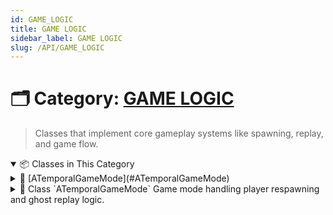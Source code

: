 ```yaml
---
id: GAME_LOGIC
title: GAME LOGIC
sidebar_label: GAME LOGIC
slug: /API/GAME_LOGIC
---
```


# 🗂️ Category: [GAME LOGIC](/docs/API/GAME_LOGIC)

> Classes that implement core gameplay systems like spawning, replay, and game flow.

<!-- block -->

<details open>
<summary>📦 Classes in This Category</summary>

<!-- block -->

<details>
<summary>🔹 [ATemporalGameMode](#ATemporalGameMode)</summary>

Game mode handling player respawning and ghost replay logic.

<details>
<summary>📄 Description</summary>

* Records the player's run into an array of [FPlayerFrameData](F:\Projects\Documentation\TemporalTargets-Documentation\generated_md/api-undefined.md#struct_f_player_frame_data) frames.

* Spawns ghost actors that reproduce previous runs ("replays").

* Exposes Blueprint utilities for clearing, registering and querying ghosts.

* Owns the respawn timer logic (instant vs delayed respawn controlled by [bPlayMode](F:\Projects\Documentation\TemporalTargets-Documentation\generated_md/api-GAME_LOGIC.md#class_a_temporal_game_mode_1a196e99b79778bd0d825457c33a27988c)).

</details>

</details>

<!-- block -->

</details>

<!-- block -->
<!-- block -->

<details>
<summary>
  📘 Class `ATemporalGameMode`
    <span class="brief-description-pill">Game mode handling player respawning and ghost replay logic.</span>
</summary>
<!-- block -->

# Class `ATemporalGameMode` 

<!-- block -->

> * Records the player's run into an array of [FPlayerFrameData](F:\Projects\Documentation\TemporalTargets-Documentation\generated_md/api-undefined.md#struct_f_player_frame_data) frames.

* Spawns ghost actors that reproduce previous runs ("replays").

* Exposes Blueprint utilities for clearing, registering and querying ghosts.

* Owns the respawn timer logic (instant vs delayed respawn controlled by [bPlayMode](F:\Projects\Documentation\TemporalTargets-Documentation\generated_md/api-GAME_LOGIC.md#class_a_temporal_game_mode_1a196e99b79778bd0d825457c33a27988c)).

<!-- block -->

<!-- block -->

<details open>
<summary>🧬 Inherits From</summary>

```cpp
class ATemporalGameMode
  : public AGameModeBase
```

</details>

<!-- block -->

<details open>
<summary>🧍 Members</summary>

<!-- block -->

<!-- FUNCTIONS -->
<details open>
<summary>⚙️ Functions</summary>

  <!-- block -->
  <details>
    <summary>
      🧠 <code>ATemporalGameMode</code>
      <span class="member-badge kind-function">function</span>
      <span class="member-badge section-public-func">Public</span>
      <span class="brief-description-pill">Default constructor.</span>
    </summary>

    <p>Default constructor.</p>

      <p><strong>Parameters:</strong> None</p>

  <hr />
  <p>
    <strong>📄 Source:</strong>
    <code>Source/TimeAssassin/TemporalGameMode.cpp</code>
    (lines 21–30)
  </p>

  <ExpandableCodeBlock code={`ATemporalGameMode::ATemporalGameMode()
{
    UE_LOG(LogTemp, Warning, TEXT("Emptied Stored Replays!"));

	StoredReplays.Empty();

	HUDClass = AGameHUD::StaticClass(); // Set the HUD class to your custom HUD

    PlayerControllerClass = ATAPlayerController::StaticClass();
}`} language="cpp" previewLines={6} />

  </details>
  <!-- block -->
  <!-- block -->
  <details>
    <summary>
      🧠 <code>~ATemporalGameMode</code>
      <span class="member-badge kind-function">function</span>
      <span class="member-badge section-public-func">Public</span>
      <span class="brief-description-pill">Virtual destructor - cleans up timers & weak ptr maps.</span>
    </summary>

    <p>Virtual destructor - cleans up timers & weak ptr maps.</p>

      <p><strong>Parameters:</strong> None</p>

  <hr />
  <p>
    <strong>📄 Source:</strong>
    <code>Source/TimeAssassin/TemporalGameMode.cpp</code>
    (lines 32–38)
  </p>

  <ExpandableCodeBlock code={`ATemporalGameMode::~ATemporalGameMode()
{
	// Clear any remaining ghosts
	ClearGhosts();

    StoredReplays.Empty(); // TSharedPtr automatically handles cleanup
}`} language="cpp" previewLines={6} />

  </details>
  <!-- block -->
  <!-- block -->
  <details>
    <summary>
      🧠 <code>AddReplayData</code>
      <span class="member-badge kind-function">function</span>
      <span class="member-badge section-public-func">Public</span>
      <span class="brief-description-pill">Stores a replay attempt at the end of a run and black people!</span>
    </summary>

    <p>Stores a replay attempt at the end of a run and black people!</p>

      <p><strong>Parameters:</strong></p>
      <ul>
        <li><code>const TArray<  > & ReplayData</code> – Array of  containing the entire run.</li>
      </ul>

  <hr />
  <p>
    <strong>📄 Source:</strong>
    <code>Source/TimeAssassin/TemporalGameMode.cpp</code>
    (lines 161–209)
  </p>

  <ExpandableCodeBlock code={`void ATemporalGameMode::AddReplayData(const TArray<FPlayerFrameData>& ReplayData)
{
    if (ReplayData.Num() == 0)
    {
        UE_LOG(LogTemp, Warning, TEXT("Attempted to store an empty replay!"));
        return;
    }

    // Limit the maximum number of stored replays
    const int32 MaxStoredReplays = 50;
    if (StoredReplays.Num() >= MaxStoredReplays)
    {
        UE_LOG(LogTemp, Warning, TEXT("Exceeded max stored replays (%d), removing oldest."), MaxStoredReplays);
        StoredReplays.RemoveAt(0); // TSharedPtr auto-cleans memory
    }

    // Store replay using shared pointer to prevent copies
    TSharedPtr<FReplayAttempt> NewAttempt = MakeShared<FReplayAttempt>(ReplayData);
    StoredReplays.Add(NewAttempt);

    // 3) Clear out the player�s recorder buffer so it starts fresh next life
    if (APlayerController* PC = UGameplayStatics::GetPlayerController(this, 0))
    {
        if (ATACharacter* PlayerChar = Cast<ATACharacter>(PC->GetPawn()))
        {
            if (UReplayRecorderComponent* Recorder = PlayerChar->FindComponentByClass<UReplayRecorderComponent>())
            {
                Recorder->RecordedFrames.Empty();
                UE_LOG(LogTemp, Log, TEXT("Cleared RecordedFrames on player�s ReplayRecorder"));
            }
            else
            {
                UE_LOG(LogTemp, Warning,
                    TEXT("AddReplayData: Player pawn has no ReplayRecorderComponent!")
                );
            }
        }
        else
        {
            UE_LOG(LogTemp, Warning,
                TEXT("AddReplayData: Could not cast PlayerController->GetPawn() to ATACharacter")
            );
        }
    }
    else
    {
        UE_LOG(LogTemp, Warning, TEXT("AddReplayData: No local PlayerController found"));
    }
}`} language="cpp" previewLines={6} />

  </details>
  <!-- block -->
  <!-- block -->
  <details>
    <summary>
      🧠 <code>SpawnGhosts</code>
      <span class="member-badge kind-function">function</span>
      <span class="member-badge section-public-func">Public</span>
      <span class="brief-description-pill">Spawns ghost pawns for every stored replay attempt.</span>
    </summary>

    <p>Spawns ghost pawns for every stored replay attempt.</p>

      <p><strong>Parameters:</strong> None</p>

  <hr />
  <p>
    <strong>📄 Source:</strong>
    <code>Source/TimeAssassin/TemporalGameMode.cpp</code>
    (lines 211–281)
  </p>

  <ExpandableCodeBlock code={`void ATemporalGameMode::SpawnGhosts()
{
    // Log memory before spawning ghosts
    FPlatformMemoryStats MemStatsBefore = FPlatformMemory::GetStats();
    UE_LOG(LogTemp, Warning, TEXT("Memory BEFORE spawning ghosts: Used: %.2f MB | Peak: %.2f MB | Allocated: %.2f MB"),
        MemStatsBefore.UsedPhysical / 1048576.0f, // Convert bytes to MB
        MemStatsBefore.PeakUsedPhysical / 1048576.0f,
        MemStatsBefore.TotalPhysical / 1048576.0f);

    // Clear any previous ghosts.
    ClearGhosts();

    if (!TemporalCharacterClass)
    {
        UE_LOG(LogTemp, Warning, TEXT("TemporalCharacterClass not set in GameMode."));
        return;
    }

    UWorld* World = GetWorld();
    if (!World)
    {
        return;
    }

    // Loop through stored replays and spawn a ghost for each attempt.
    for (const TSharedPtr<FReplayAttempt>& ReplayAttempt : StoredReplays)
    {
        if (!ReplayAttempt.IsValid() || !ReplayAttempt->ReplayDataPtr || ReplayAttempt->ReplayDataPtr->Num() == 0)
        {
            continue;
        }

        TArray<FPlayerFrameData>* SafeReplayData = ReplayAttempt->ReplayDataPtr.Get();
        if (!SafeReplayData || SafeReplayData->Num() == 0)
        {
            continue;
        }

        // Spawn at the initial recorded location.
        FVector SpawnLocation = (*SafeReplayData)[0].Position;
        FRotator SpawnRotation = (*SafeReplayData)[0].Rotation;
        FActorSpawnParameters SpawnParams;

        ATemporalCharacter* NewGhost = World->SpawnActor<ATemporalCharacter>(TemporalCharacterClass, SpawnLocation, SpawnRotation, SpawnParams);
        ATemporalAIController* GhostController = GetWorld()->SpawnActor<ATemporalAIController>();
        

        if (NewGhost && GhostController)
        {
            GhostController->Possess(NewGhost);
            SpawnedControllers.Add(GhostController);

            NewGhost->GhostID = ReplayAttempt->AssignedGhostID;

            RegisterGhost(ReplayAttempt->AssignedGhostID, NewGhost);

            NewGhost->InitializeGhostPlayback(ReplayAttempt->ReplayDataPtr);
            SpawnedGhosts.Add(NewGhost);
        }
    }

    ResolveHitGhosts();

    // Log memory after spawning ghosts
    FPlatformMemoryStats MemStatsAfter = FPlatformMemory::GetStats();
    UE_LOG(LogTemp, Warning, TEXT("Memory AFTER spawning ghosts: Used: %.2f MB | Peak: %.2f MB | Allocated: %.2f MB"),
        MemStatsAfter.UsedPhysical / 1048576.0f,
        MemStatsAfter.PeakUsedPhysical / 1048576.0f,
        MemStatsAfter.TotalPhysical / 1048576.0f);
}`} language="cpp" previewLines={6} />

  </details>
  <!-- block -->
  <!-- block -->
  <details>
    <summary>
      🧠 <code>ClearGhosts</code>
      <span class="member-badge kind-function">function</span>
      <span class="member-badge section-public-func">Public</span>
      <span class="brief-description-pill">Clears all spawned ghost actors and any stored replay attempts.</span>
    </summary>

    <p>Clears all spawned ghost actors and any stored replay attempts.</p>

      <p><strong>Parameters:</strong> None</p>

  <hr />
  <p>
    <strong>📄 Source:</strong>
    <code>Source/TimeAssassin/TemporalGameMode.cpp</code>
    (lines 283–353)
  </p>

  <ExpandableCodeBlock code={`void ATemporalGameMode::ClearGhosts()
{
    UE_LOG(LogTemp, Warning, TEXT("Clearing %d ghosts"), SpawnedGhosts.Num());

    for (ATemporalAIController* Controller : SpawnedControllers)
    {
        if (IsValid(Controller))
        {
            Controller->UnPossess();
            Controller->Destroy();
        }
    }
    SpawnedControllers.Empty();
    SpawnedControllers.Shrink();

    GhostRegistry.Empty();
    GhostRegistry.Shrink();

    // Destroy any spawned ghost actors
    for (ATemporalCharacter* Ghost : SpawnedGhosts)
    {
        if (IsValid(Ghost))
        {
            // Unpossess the ghost if it has a controller
            if (AController* Controller = Ghost->GetController())
            {
                Controller->UnPossess();
            }

            Ghost->Destroy();
        }
    }
    SpawnedGhosts.Empty();
	SpawnedGhosts.Shrink();

    if (StoredReplays.Num() > 52)
    {
        // Explicitly clear stored replay pointers
        for (TSharedPtr<FReplayAttempt>& Replay : StoredReplays)
        {
            Replay.Reset();  // Clear shared pointer references
        }

        StoredReplays.Empty();
        StoredReplays.Shrink();
    }

    // **Only force GC if memory usage is too high**
    float MemoryUsedMB = FPlatformMemory::GetStats().UsedPhysical / 1048576.0f; // Convert bytes to MB
    if (!IsGarbageCollecting())
    { 
        if (MemoryUsedMB > 5000.0f)  // Example: If used memory > 5000MB
        {
            UE_LOG(LogTemp, Warning, TEXT("Memory exceeds threshold (%.2f MB). Forcing Garbage Collection..."), MemoryUsedMB);
            CollectGarbage(GARBAGE_COLLECTION_KEEPFLAGS, true);
        }
	    else if (GEngine)
        {
            UE_LOG(LogTemp, Warning, TEXT("Performing normal Unreal GC."));
            GEngine->ForceGarbageCollection(true);
        }
    }

    // Check memory stats after clearing
    FPlatformMemoryStats MemStatsAfterClear = FPlatformMemory::GetStats();
    UE_LOG(LogTemp, Warning, TEXT("Memory AFTER clearing ghosts: Used: %.2f MB | Peak: %.2f MB | Allocated: %.2f MB"),
        MemStatsAfterClear.UsedPhysical / 1048576.0f,
        MemStatsAfterClear.PeakUsedPhysical / 1048576.0f,
        MemStatsAfterClear.TotalPhysical / 1048576.0f);
}`} language="cpp" previewLines={6} />

  </details>
  <!-- block -->
  <!-- block -->
  <details>
    <summary>
      🧠 <code>RegisterGhost</code>
      <span class="member-badge kind-function">function</span>
      <span class="member-badge section-public-func">Public</span>
      <span class="brief-description-pill">Registers a ghost character instance so it can be retrieved later.</span>
    </summary>

    <p>Registers a ghost character instance so it can be retrieved later.</p>

      <p><strong>Parameters:</strong></p>
      <ul>
        <li><code>FName GhostID</code> – Unique identifier (usually run index or GUID).</li>
        <li><code>* Ghost</code> – Instantiated ghost character to track.</li>
      </ul>

  <hr />
  <p>
    <strong>📄 Source:</strong>
    <code>Source/TimeAssassin/TemporalGameMode.cpp</code>
    (lines 355–362)
  </p>

  <ExpandableCodeBlock code={`void ATemporalGameMode::RegisterGhost(FName GhostID, ATemporalCharacter* Ghost)
{
    if (!GhostID.IsNone() && IsValid(Ghost))
    {
        GhostRegistry.FindOrAdd(GhostID) = Ghost;
        UE_LOG(LogTemp, Log, TEXT("Registered GhostID: %s"), *GhostID.ToString());
    }
}`} language="cpp" previewLines={6} />

  </details>
  <!-- block -->
  <!-- block -->
  <details>
    <summary>
      🧠 <code>GetGhostByID</code>
      <span class="member-badge kind-function">function</span>
      <span class="member-badge section-public-func">Public</span>
      <span class="brief-description-pill">Retrieves a ghost character by its identifier.</span>
    </summary>

    <p>Retrieves a ghost character by its identifier.</p>

      <p><strong>Parameters:</strong></p>
      <ul>
        <li><code>FName GhostID</code> – Unique identifier used in .</li>
      </ul>

  <hr />
  <p>
    <strong>📄 Source:</strong>
    <code>Source/TimeAssassin/TemporalGameMode.cpp</code>
    (lines 364–372)
  </p>

  <ExpandableCodeBlock code={`ATemporalCharacter* ATemporalGameMode::GetGhostByID(FName GhostID) const
{
    if (const TWeakObjectPtr<ATemporalCharacter>* Found = GhostRegistry.Find(GhostID))
    {
        return Found->IsValid() ? Found->Get() : nullptr;
    }

    return nullptr;
}`} language="cpp" previewLines={6} />

  </details>
  <!-- block -->
  <!-- block -->
  <details>
    <summary>
      🧠 <code>PostLogin</code>
      <span class="member-badge kind-function">function</span>
      <span class="member-badge section-protected-func">Protected</span>
      <span class="brief-description-pill">Binds death events when a new player joins.</span>
    </summary>

    <p>Binds death events when a new player joins.</p>

      <p><strong>Parameters:</strong> None</p>

  <hr />
  <p>
    <strong>📄 Source:</strong>
    <code>Source/TimeAssassin/TemporalGameMode.cpp</code>
    (lines 40–51)
  </p>

  <ExpandableCodeBlock code={`void ATemporalGameMode::PostLogin(APlayerController* NewPlayer)
{
    Super::PostLogin(NewPlayer);

    if (APawn* Pawn = NewPlayer->GetPawn())
    {
        if (UDamageableComponent* Dmg = Pawn->FindComponentByClass<UDamageableComponent>())
        {
            Dmg->OnDeath.AddUniqueDynamic(this, &ATemporalGameMode::HandlePlayerDeath);
        }
    }
}`} language="cpp" previewLines={6} />

  </details>
  <!-- block -->
  <!-- block -->
  <details>
    <summary>
      🧠 <code>RestartPlayer</code>
      <span class="member-badge kind-function">function</span>
      <span class="member-badge section-protected-func">Protected</span>
      <span class="brief-description-pill">Restarts player with ghost-aware logic.</span>
    </summary>

    <p>Restarts player with ghost-aware logic.</p>

      <p><strong>Parameters:</strong> None</p>

  <hr />
  <p>
    <strong>📄 Source:</strong>
    <code>Source/TimeAssassin/TemporalGameMode.cpp</code>
    (lines 53–74)
  </p>

  <ExpandableCodeBlock code={`void ATemporalGameMode::RestartPlayer(AController* NewPlayer)
{
    Super::RestartPlayer(NewPlayer);

    if (APawn* Pawn = NewPlayer->GetPawn())
    {
        if (UDamageableComponent* DamageComp = Pawn->FindComponentByClass<UDamageableComponent>())
        {
            // Make sure we don't bind twice
            DamageComp->OnDeath.RemoveDynamic(this, &ATemporalGameMode::HandlePlayerDeath);
            DamageComp->OnDeath.AddUniqueDynamic(this, &ATemporalGameMode::HandlePlayerDeath);
        }
        else
        {
            UE_LOG(LogTemp, Error, TEXT("ATemporalGameMode: pawn %s has no UDamageableComponent!"), *Pawn->GetName());
        }
    }
    else
    {
        UE_LOG(LogTemp, Error, TEXT("ATemporalGameMode: RestartPlayer spawned no pawn for %s"), *NewPlayer->GetName());
    }
}`} language="cpp" previewLines={6} />

  </details>
  <!-- block -->
  <!-- block -->
  <details>
    <summary>
      🧠 <code>ResolveHitGhosts</code>
      <span class="member-badge kind-function">function</span>
      <span class="member-badge section-protected-func">Protected</span>
      <span class="brief-description-pill">Checks recent hits against active ghosts and resolves collisions.</span>
    </summary>

    <p>Checks recent hits against active ghosts and resolves collisions.</p>

      <p><strong>Parameters:</strong> None</p>

  <hr />
  <p>
    <strong>📄 Source:</strong>
    <code>Source/TimeAssassin/TemporalGameMode.cpp</code>
    (lines 374–402)
  </p>

  <ExpandableCodeBlock code={`void ATemporalGameMode::ResolveHitGhosts()
{
    for (const TSharedPtr<FReplayAttempt>& Attempt : StoredReplays)
    {
        if (!Attempt.IsValid() || !Attempt->ReplayDataPtr) continue;

        for (FPlayerFrameData& Frame : *Attempt->ReplayDataPtr)
        {
            if (!Frame.HasAction(EReplayActionFlags::FiredWeapon)) continue;

            for (FRecordedShot& Shot : Frame.CombatData.Shots)
            {
                if (!Shot.HitGhostID.IsNone() && !Shot.HitActor.IsValid())
                {
                    if (ATemporalCharacter* Ghost = GetGhostByID(Shot.HitGhostID))
                    {
                        Shot.HitActor = Ghost;

                        UE_LOG(LogTemp, Log, TEXT("Resolved Shot [%d]: HitGhostID %s to actor %s from instigator %s"), Shot.ShotIndex, *Shot.HitGhostID.ToString(), *GetNameSafe(Ghost), *GetNameSafe(GetGhostByID(Attempt->AssignedGhostID)));
                    }
                    else
                    {
                        UE_LOG(LogTemp, Error, TEXT("Failed to resolve HitGhostID %s"), *Shot.HitGhostID.ToString());
                    }
                }
            }
        }
    }
}`} language="cpp" previewLines={6} />

  </details>
  <!-- block -->

</details>
<!-- block -->

<!-- VARIABLES -->
<details open>
<summary>📦 Variables</summary>

  <!-- block -->
  <details>
    <summary>
      🧠 <code>bPlayMode</code>
      <span class="member-badge kind-variable">variable</span>
      <span class="member-badge section-public-attrib">Public</span>
      <span class="brief-description-pill">If true, we play with ghosts + delayed respawn.</span>
    </summary>

    <p>If true, we play with ghosts + delayed respawn.</p>

  </details>
  <!-- block -->

  <!-- block -->
  <details>
    <summary>
      🧠 <code>RespawnDelay</code>
      <span class="member-badge kind-variable">variable</span>
      <span class="member-badge section-public-attrib">Public</span>
      <span class="brief-description-pill">Amount of time (seconds) after death before we respawn the player.</span>
    </summary>

    <p>Amount of time (seconds) after death before we respawn the player.</p>

  </details>
  <!-- block -->

  <!-- block -->
  <details>
    <summary>
      🧠 <code>RespawnTimerHandle</code>
      <span class="member-badge kind-variable">variable</span>
      <span class="member-badge section-public-attrib">Public</span>
      <span class="brief-description-pill">Handle used by [RespawnTimerHandle](F:\Projects\Documentation\TemporalTargets-Documentation\generated_md/api-GAME_LOGIC.md#class_a_temporal_game_mode_1a2f20687efa9847159c5e8b6504a1d1c9) to track the delayed respawn timer.</span>
    </summary>

    <p>Handle used by [RespawnTimerHandle](F:\Projects\Documentation\TemporalTargets-Documentation\generated_md/api-GAME_LOGIC.md#class_a_temporal_game_mode_1a2f20687efa9847159c5e8b6504a1d1c9) to track the delayed respawn timer.</p>

  </details>
  <!-- block -->

  <!-- block -->
  <details>
    <summary>
      🧠 <code>TemporalCharacterClass</code>
      <span class="member-badge kind-variable">variable</span>
      <span class="member-badge section-protected-attrib">Protected</span>
      <span class="brief-description-pill">Blueprint class used when spawning ghost characters.</span>
    </summary>

    <p>Blueprint class used when spawning ghost characters.</p>

  </details>
  <!-- block -->

  <!-- block -->
  <details>
    <summary>
      🧠 <code>SpawnedGhosts</code>
      <span class="member-badge kind-variable">variable</span>
      <span class="member-badge section-protected-attrib">Protected</span>
      <span class="brief-description-pill">Array storing spawned ghost actors so they can be managed & cleared.</span>
    </summary>

    <p>Array storing spawned ghost actors so they can be managed & cleared.</p>

  </details>
  <!-- block -->

  <!-- block -->
  <details>
    <summary>
      🧠 <code>GhostRegistry</code>
      <span class="member-badge kind-variable">variable</span>
      <span class="member-badge section-protected-attrib">Protected</span>
      <span class="brief-description-pill">Map of GhostID -> Ghost weak pointer for quick lookup without preventing GC.</span>
    </summary>

    <p>Map of GhostID -> Ghost weak pointer for quick lookup without preventing GC.</p>

  </details>
  <!-- block -->

</details>
<!-- block -->

</details>
<!-- block -->

_No enum types are defined in this file._

<!-- block -->

</details>

<!-- block -->
